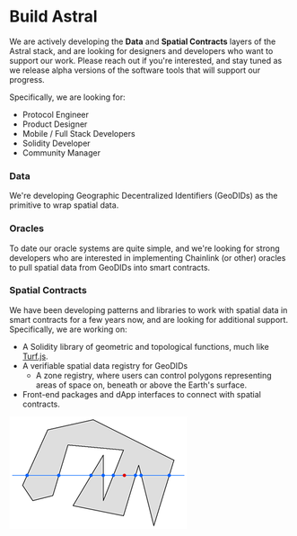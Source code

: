 # Build Astral

We are actively developing the **Data** and **Spatial Contracts** layers of the Astral stack, and are looking for designers and developers who want to support our work. Please reach out if you're interested, and stay tuned as we release alpha versions of the software tools that will support our progress.

Specifically, we are looking for:

* Protocol Engineer
* Product Designer
* Mobile / Full Stack Developers
* Solidity Developer
* Community Manager

### Data

We're developing Geographic Decentralized Identifiers \(GeoDIDs\) as the primitive to wrap spatial data. 

### Oracles

To date our oracle systems are quite simple, and we're looking for strong developers who are interested in implementing Chainlink \(or other\) oracles to pull spatial data from GeoDIDs into smart contracts.

### Spatial Contracts

We have been developing patterns and libraries to work with spatial data in smart contracts for a few years now, and are looking for additional support. Specifically, we are working on:

* A Solidity library of geometric and topological functions, much like [Turf.js](https://turfjs.org/).
* A verifiable spatial data registry for GeoDIDs
  * A zone registry, where users can control polygons representing areas of space on, beneath or above the Earth's surface.
* Front-end packages and dApp interfaces to connect with spatial contracts.

![](../.gitbook/assets/pt-in-poly.gif)

